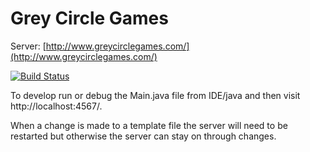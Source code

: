 # Grey Circle Games

Server: [http://www.greycirclegames.com/](http://www.greycirclegames.com/)

[![Build Status](https://travis-ci.org/SWhelan/greycirclegames.svg?branch=master)](https://travis-ci.org/SWhelan/greycirclegames)

To develop run or debug the Main.java file from IDE/java and then visit http://localhost:4567/.

When a change is made to a template file the server will need to be restarted but otherwise the server can stay on through changes.